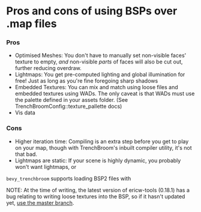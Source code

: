 # Pros and cons of using BSPs over .map files
### Pros
- Optimised Meshes: You don't have to manually set non-visible faces' texture to empty, *and* non-visible *parts* of faces will also be cut out, further reducing overdraw.
- Lightmaps: You get pre-computed lighting and global illumination for free! Just as long as you're fine foregoing sharp shadows
- Embedded Textures: You can mix and match using loose files and embedded textures using WADs. The only caveat is that WADs must use the palette defined in your assets folder. (See TrenchBroomConfig::texture_pallette docs)
- Vis data

### Cons
- Higher iteration time: Compiling is an extra step before you get to play on your map, though with TrenchBroom's inbuilt compiler utility, it's not that bad.
- Lightmaps are static: If your scene is highly dynamic, you probably won't want lightmaps, or 

`bevy_trenchbroom` supports loading BSP2 files with

NOTE: At the time of writing, the latest version of ericw-tools (0.18.1) has a bug relating to writing loose textures into the BSP, so if it hasn't updated yet, [use the master branch](https://github.com/ericwa/ericw-tools/tree/brushbsp?tab=readme-ov-file#compiling).